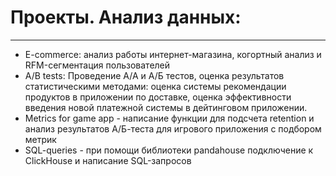 # Проекты. Анализ данных:
********
* E-commerce: анализ работы интернет-магазина, когортный анализ и RFM-сегментация пользователей
* A/B tests: Проведение А/А и А/Б тестов, оценка результатов статистическими методами: оценка системы рекомендации продуктов в приложении по доставке, оценка эффективности введения новой платежной системы в дейтинговом приложении.
* Metrics for game app - написание функции для подсчета retention и анализ результатов А/Б-теста для игрового приложения с подбором метрик  
* SQL-queries - при помощи библиотеки pandahouse подключение к ClickHouse и написание SQL-запросов
